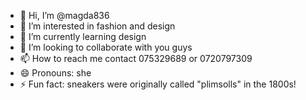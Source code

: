 - 👋 Hi, I’m @magda836
- 👀 I’m interested in fashion and design
- 🌱 I’m currently learning design
- 💞️ I’m looking to collaborate with you guys
- 📫 How to reach me contact 075329689 or 0720797309
- 😄 Pronouns: she
- ⚡ Fun fact: sneakers were originally called "plimsolls" in the 1800s!

<!---
magda836/magda836 is a ✨ special ✨ repository because its `README.md` (this file) appears on your GitHub profile.
You can click the Preview link to take a look at your changes.
--->
